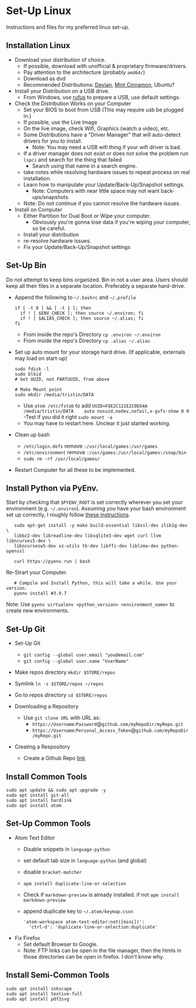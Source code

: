 # Set-Up Linux
Instructions and files for my preferred linux set-up.

## Installation Linux

- Download your distribution of choice.
  - If possible, download with unofficial & proprietary firmware/drivers.
  - Pay attention to the architecture (probably `amd64/`)
  - Download as dvd
  - Recommended Distributions: [Devian](http://cdimage.debian.org/cdimage/unofficial/non-free/cd-including-firmware/), [Mint Cinnamon](https://linuxmint.com/download.php), Ubuntu?
- Install your Distribution on a USB drive.
  - From Windows, use [rufus](https://rufus.ie/en/) to prepare a USB, use default settings.
- Check the Distribution Works on your Computer
  - Set your BIOS to boot from USB (This may require usb be plugged in.)
  - If possible, use the Live Image
  - On the live image, check Wifi, Graphics (watch a video), etc.
  - Some Distributions have a "Driver Manager" that will auto-detect drivers for you to install.
    - Note: You may need a USB wifi thing if your wifi driver is bad.
  - If a driver manager does not exist or does not solve the problem run `lspci` and search for the thing that failed
    - Search using that name in a search engine.
  - take notes while resolving hardware issues to repeat process on real installation.
  - Learn how to manipulate your Update/Back-Up/Snapshot settings.
    - Note: Computers with near little space may not want back-ups/snapshots.
  - Note: Do not continue if you cannot resolve the hardware issues.
- Install on Computer
  - Either Partition for Dual Boot or Wipe your computer.
    - Obviously you're gonna lose data if you're wiping your computer, so be careful.  
  - Install your distribution
  - re-resolve hardware issues.
  - Fix your Update/Back-Up/Snapshot settings


## Set-Up Bin

Do not attempt to keep bins organized. Bin in not a user area.
Users should keep all their files in a separate location.
Preferably a separate hard-drive.

- Append the following to `~/.bashrc` and `~/.profile`

      if [ -t 0 ] && [ -t 1 ]; then
        if ! [ $ENV_CHECK ]; then source ~/.environ; fi
        if ! [ $ALIAS_CHECK ]; then source ~/.alias; fi
      fi

  - From inside the repo's Directory `cp .environ ~/.environ`
  - From inside the repo's Directory `cp .alias ~/.alias`

- Set up auto mount for your storage hard drive. (If applicable, externals may load on start-up)

      sudo fdisk -l
      sudo blkid
      # Get UUID, not PARTUUID, from above

      # Make Mount point
      sudo mkdir /media/tristin/DATA

    - Use `atom /etc/fstab` to add `UUID=F8E2C122E2C0E64A /media/tristin/DATA    auto nosuid,nodev,nofail,x-gvfs-show 0 0`
    -Test if you did it right `sudo mount -a`
    - You may have to restart here. Unclear it just started working.

- Clean up bash
  - `/etc/login.defs` remove `:/usr/local/games:/usr/games`
  - `/etc/environment` remove `:/usr/games:/usr/local/games:/snap/bin`
  - `sudo rm -rf /usr/local/games/`

- Restart Computer for all these to be implemented.


## Install Python via PyEnv.

Start by checking that `$PYENV_ROOT` is set correctly wherever you set your environment (e.g. `~/.environ`).
Assuming you have your bash environment set up correctly, I roughly follow [these instructions](https://realpython.com/intro-to-pyenv/#installing-pyenv).

       sudo apt-get install -y make build-essential libssl-dev zlib1g-dev \
       libbz2-dev libreadline-dev libsqlite3-dev wget curl llvm libncurses5-dev \
       libncursesw5-dev xz-utils tk-dev libffi-dev liblzma-dev python-openssl

       curl https://pyenv.run | bash

Re-Strart your Computer.

       # Compile and Install Python, this will take a while. Use your version.
       pyenv install #3.9.7

Note: Use `pyenv virtualenv <python_version> <environment_name>` to create new environments.

## Set-Up Git

- Set-Up Git
  - `git config --global user.email "you@email.com"`
  - `git config --global user.name "UserName"`

- Make repos directory `mkdir $STORE/repos`
- Symlink `ln -s $STORE/repos ~/repos`
- Go to repos directory `cd $STORE/repos`
- Downloading a Repository
  - Use `git clone URL` with URL as:
    - `https://Username`:`Password`@`github.com/myRepoDir/myRepo.git`
    - `https://Username`:`Personal_Access_Token`@`github.com/myRepoDir/myRepo.git`

- Creating a Respository
  - Create a Github Repo [link](https://docs.github.com/en/get-started/quickstart/create-a-repo)


## Install Common Tools

    sudo apt update && sudo apt upgrade -y
    sudo apt install git-all
    sudo apt install hardlink
    sudo apt install atom

## Set-Up Common Tools

- Atom Text Editor
  - Disable snippets in `language-python`
  - set default tab size in `language-python` (and global)
  - disable `bracket-matcher`
  - `apm install duplicate-line-or-selection`
  - Check if `markdown-preview` is already installed. if not `apm install markdown-preview`
  - append duplicate key to `~/.atom/keymap.cson`

        'atom-workspace atom-text-editor:not([mini])':
          'ctrl-d': 'duplicate-line-or-selection:duplicate'

- Fix Firefox
  - Set default Browser to Google.
  - Note: FTP links can be open in the file manager, then the htmls in those directories can be open in firefox. I don't know why.


## Install Semi-Common Tools

    sudo apt install inkscape
    sudo apt install texlive-full
    sudo apt install pdf2svg
